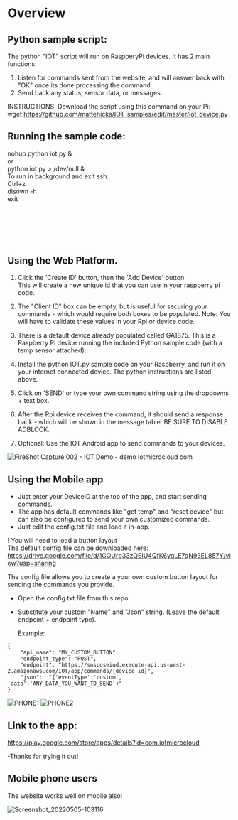 # Overview

## Python sample script:
The python "IOT" script will run on RaspberyPi devices. It has 2 main functions:
1. Listen for commands sent from the website, and will answer back with "OK" once its done processing the command.
2. Send back any status, sensor data, or messages. 

INSTRUCTIONS: Download the script using this command on your Pi:  
wget https://github.com/mattehicks/IOT_samples/edit/master/iot_device.py

## Running the sample code:  
  nohup python iot.py &  
  or  
  python iot.py > /dev/null &  
  To run in background and exit ssh:  
  Ctrl+z  
  disown -h  
  exit  
  
  
&nbsp;
&nbsp;
  ---
&nbsp;
&nbsp;
    
## Using the Web Platform.  
1. Click the 'Create ID' button, then the 'Add Device' button.   
    This will create a new unique id that you can use in your raspberry pi code.
    
2. The "Client ID" box can be empty, but is useful for securing your commands - which would require both boxes to be populated. 
     Note: You will have to validate these values in your Rpi or device code.
     
3. There is a default device already populated called GA1875.  This is a Raspberry Pi device running the included Python sample code (with a temp sensor attached).     

4. Install the python IOT.py sample code on your Raspberry, and run it on your internet connected device. The python instructions are listed above.
 
5. Click on 'SEND' or type your own command string using the dropdowns + text box.

6. After the Rpi device receives the command, it should send a response back - which will be shown in the message table.
   BE SURE TO DISABLE ADBLOCK.

7. Optional: Use the IOT Android app to send commands to your devices.

 ![FireShot Capture 002 - IOT Demo - demo iotmicrocloud com](https://user-images.githubusercontent.com/859222/161656646-5c974f0a-5691-4fef-ab67-ea53fd38f9fa.png)


## Using the Mobile app  
* Just enter your DeviceID at the top of the app, and start sending commands.
* The app has default commands like "get temp" and "reset device" but can also be configured to send your own customized commands.
* Just edit the config.txt file and load it in-app. 

! You will need to load a button layout  
The default config file can be downloaded here:  
https://drive.google.com/file/d/1GOUrb33zQEIU4QfK6yqLE7qN93EL857Y/view?usp=sharing  

The config file allows you to create a your own custom button layout for sending the commands you provide. 
* Open the config.txt file from this repo  
* Substitute your custom "Name" and "Json" string. (Leave the default endpoint + endpoint type).  
  
  Example: 
```
{
    "api_name": "MY_CUSTOM_BUTTON",
    "endpoint_type": "POST",
    "endpoint": "https://snscoseiud.execute-api.us-west-2.amazonaws.com/IOT/app/commands/{device_id}",
    "json":  "{'eventType':'custom', 'data':'ANY_DATA_YOU_WANT_TO_SEND'}"
}
```
  
![PHONE1](https://user-images.githubusercontent.com/859222/160740720-c6f107bd-f294-4319-ae56-8142b18f7e91.jpg)  ![PHONE2](https://user-images.githubusercontent.com/859222/160740895-403f833d-5269-4e26-a88d-05c0d0ad26b5.jpg)


## Link to the app:  
https://play.google.com/store/apps/details?id=com.iotmicrocloud

-Thanks for trying it out!  
  
  
## Mobile phone users
  The website works well on mobile also!
  
![Screenshot_20220505-103116](https://user-images.githubusercontent.com/859222/166980451-e7ff6aea-443a-4e25-b6d2-c7967eb514b2.png)

